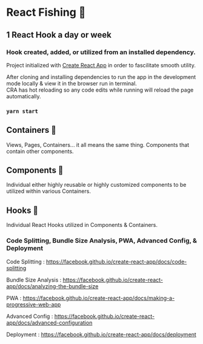 # React Fishing 🎣

## 1 React Hook a day or week

### Hook created, added, or utilized from an installed dependency.

Project initialized with [Create React App](https://github.com/facebook/create-react-app) in order to fascilitate smooth utility.

After cloning and installing dependencies to run the app in the development mode locally & view it in the browser run in terminal.<br />
CRA has hot reloading so any code edits while running will reload the page automatically.<br />

### `yarn start`

## Containers 🐋

Views, Pages, Containers... it all means the same thing. Components that contain other components.

## Components 🦀

Individual either highly reusable or highly customized components to be utilized within various Containers.

## Hooks 🐠

Individual React Hooks utilized in Components & Containers.

### Code Splitting, Bundle Size Analysis, PWA, Advanced Config, & Deployment

Code Splitting : https://facebook.github.io/create-react-app/docs/code-splitting

Bundle Size Analysis : https://facebook.github.io/create-react-app/docs/analyzing-the-bundle-size

PWA : https://facebook.github.io/create-react-app/docs/making-a-progressive-web-app

Advanced Config : https://facebook.github.io/create-react-app/docs/advanced-configuration

Deployment : https://facebook.github.io/create-react-app/docs/deployment
